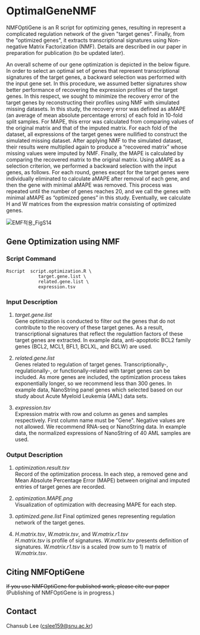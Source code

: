 # OptimalGeneNMF

NMFOptiGene is an R script for optimizing genes, resulting in represent a complicated regulation network of the given "target genes". Finally, from the "optimized genes", it extracts transcriptional signatures using Non-negative Matrix Factorization (NMF). Details are described  in our paper in preparation for publication (to be updated later).

An overall scheme of our gene optimization is depicted in the below figure. In order to select an optimal set of genes that represent transcriptional signatures of the target genes, a backward selection was performed with the input gene set. In this procedure, we assumed better signatures show better performance of recovering the expression profiles of the target genes.  In this respect, we sought to minimize the recovery error of the target genes by reconstructing their profiles using NMF with simulated missing datasets. In this study, the recovery error was defined as aMAPE (an average of mean absolute percentage errors) of each fold in 10-fold split samples. For MAPE, this error was calculated from comparing values of the original matrix and that of the imputed matrix. For each fold of the dataset, all expressions of the target genes were nullified to construct the simulated missing dataset.  After applying NMF to the simulated dataset, their results were multiplied again to produce a “recovered matrix” whose missing values were imputed by NMF. Finally, the MAPE is calculated by comparing the recovered matrix to the original matrix. Using aMAPE as a selection criterion, we performed a backward selection with the input genes, as follows. For each round, genes except for the target genes were individually eliminated to calculate aMAPE after removal of each gene, and then the gene with minimal aMAPE was removed. This process was repeated until the number of genes reaches 20, and we call the genes with minimal aMAPE as “optimized genes” in this study. Eventually, we calculate H and W matrices from the expression matrix consisting of optimized genes.

![EMF적용_FigS14](https://user-images.githubusercontent.com/70630535/106703046-c71b9580-662c-11eb-8226-db2a75e20414.jpg)




## Gene Optimization using NMF

### Script Command
```       
Rscript  script.optimization.R \
            target.gene.list \
            related.gene.list \
            expression.tsv 

```
      
### Input Description
1. *target.gene.list*   
Gene optimization is conducted to filter out the genes that do not contribute to the recovery of these target genes. As a result, transcriptional signatures that reflect the regulattion factors of these target genes are extracted. In example data, anti-apoptotic BCL2 family genes (BCL2, MCL1, BFL1,  BCLXL, and BCLW) are used. 

2. *related.gene.list*   
Genes related to regulation of target genes. Transcriptionally-, regulationally-, or functionally-related with target genes can be included. As more genes are included, the optimization process takes exponentially longer, so we recommend less than 300 genes. In example data, NanoString panel genes which selected based on our study about Acute Myeloid Leukemia (AML) data sets.

3. *expression.tsv*   
Expression matrix with row and column as genes and samples respectively. First column name must be "Gene". Negative values are not allowed. We recommend RNA-seq or NanoString data. In example data, the normalized expressions of NanoString of 40 AML samples are used.

### Output Description
1. *optimization.result.tsv*   
Record of the optimization process. In each step, a removed gene and Mean Absolute Percentage Error (MAPE) between original and imputed entries of target genes are recorded.

2. *optimization.MAPE.png*   
Visualization of optimization with decreasing MAPE for each step.

3. *optimized.gene.list*
Final optimized genes representing regulation network of the target genes.

4. *H.matrix.tsv*, *W.matrix.tsv*, and *W.matrix.r1.tsv*   
*H.matrix.tsv* is profile of signatures. *W.matrix.tsv* presents definition of signatures. *W.matrix.r1.tsv* is a scaled (row sum to 1) matrix of *W.matrix.tsv*.



## Citing NMFOptiGene
~~If you use NMFOptiGene for published work, please cite our paper~~   
(Publishing of NMFOptiGene is in progress.)

## Contact
Chansub Lee (cslee159@snu.ac.kr)





